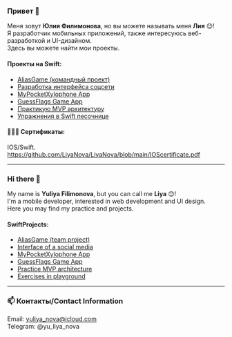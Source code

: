 
### Привет 👋
Меня зовут **Юлия Филимонова**, но вы можете называть меня **Лия** 😊!   
Я разработчик мобильных приложений, также интересуюсь  веб-разработкой и UI-дизайном.  
Здесь вы можете найти мои проекты.

#### Проекты на Swift: 
* [AliasGame (командный проект)](https://github.com/LiyaNova/AliasGame)
* [Разработка интерфейса соцсети](https://github.com/LiyaNova/UIandNavigation) 
* [MyPocketXylophone App](https://github.com/LiyaNova/MyPocketXylophone)
* [GuessFlags Game App](https://github.com/LiyaNova/GuessFlagsGame)
* [Практикую MVP архитектуру](https://github.com/LiyaNova/GetNetComment) 
* [Упражнения в Swift песочнице](https://github.com/LiyaNova/CodePracticeSwift) 

#### 👩🏻‍🎓 Сертификаты:
IOS/Swift. https://github.com/LiyaNova/LiyaNova/blob/main/IOScertificate.pdf


****


### Hi there 👋

My name is **Yuliya Filimonova**, but you can call me **Liya** 😊!  
I'm a mobile developer, interested in web development and UI design.    
Here you may find my practice and projects.


#### SwiftProjects: 
* [AliasGame (team project)](https://github.com/LiyaNova/AliasGame)
* [Interface of a social media](https://github.com/LiyaNova/UIandNavigation) 
* [MyPocketXylophone App](https://github.com/LiyaNova/MyPocketXylophone)
* [GuessFlags Game App](https://github.com/LiyaNova/GuessFlagsGame)
* [Practice MVP architecture ](https://github.com/LiyaNova/GetNetComment) 
* [Exercises in playground](https://github.com/LiyaNova/CodePracticeSwift) 

***
### 📫 Контакты/Contact Information

Email: yuliya_nova@icloud.com   
Telegram: @yu_liya_nova



